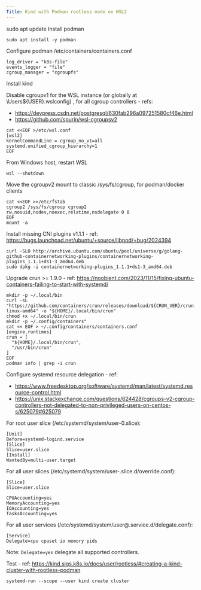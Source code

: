 ```yaml
---
Title: Kind with Podman rootless mode on WSL2
---
```


sudo apt update
Install podman
```shell
sudo apt install -y podman
```

Configure podman /etc/containers/containers.conf
```shell
log_driver = "k8s-file"
events_logger = "file"
cgroup_manager = "cgroupfs"
```

Install kind

Disable cgroupv1 for the WSL instance (or globally at \Users\${USER}\.wslconfig) , for all cgroup controllers - refs:
- https://devpress.csdn.net/postgresql/630fab296a097251580cf46e.html
- https://github.com/spurin/wsl-cgroupsv2

```shell
cat <<EOF >/etc/wsl.conf
[wsl2]
kernelCommandLine = cgroup_no_v1=all systemd.unified_cgroup_hierarchy=1
EOF
```

From Windows host, restart WSL
```shell
wsl --shutdown
```

Move the cgroupv2 mount to classic /sys/fs/cgroup, for podman/docker clients
```shell
cat <<EOF >>/etc/fstab
cgroup2 /sys/fs/cgroup cgroup2 rw,nosuid,nodev,noexec,relatime,nsdelegate 0 0
EOF
mount -a
```

Install missing CNI plugins v1.1.1 - ref: https://bugs.launchpad.net/ubuntu/+source/libpod/+bug/2024394
```
curl -SLO http://archive.ubuntu.com/ubuntu/pool/universe/g/golang-github-containernetworking-plugins/containernetworking-plugins_1.1.1+ds1-3_amd64.deb
sudo dpkg -i containernetworking-plugins_1.1.1+ds1-3_amd64.deb
```

Upgrade crun >= 1.9.0 - ref: https://noobient.com/2023/11/15/fixing-ubuntu-containers-failing-to-start-with-systemd/
```shell
mkdir -p ~/.local/bin
curl -sL "https://github.com/containers/crun/releases/download/${CRUN_VER}/crun-${CRUN_VER}-linux-amd64" -o "${HOME}/.local/bin/crun"
chmod +x ~/.local/bin/crun
mkdir -p ~/.config/containers"
cat << EOF > ~/.config/containers/containers.conf
[engine.runtimes]
crun = [
  "${HOME}/.local/bin/crun",
  "/usr/bin/crun"
]
EOF
podman info | grep -i crun
```

Configure systemd resource delegation - ref:
- https://www.freedesktop.org/software/systemd/man/latest/systemd.resource-control.html
- https://unix.stackexchange.com/questions/624428/cgroups-v2-cgroup-controllers-not-delegated-to-non-privileged-users-on-centos-s/625079#625079

For root user slice (/etc/systemd/system/user-0.slice):
```
[Unit]
Before=systemd-logind.service
[Slice]
Slice=user.slice
[Install]
WantedBy=multi-user.target
```

For all user slices (/etc/systemd/system/user-.slice.d/override.conf):
```
[Slice]
Slice=user.slice

CPUAccounting=yes
MemoryAccounting=yes
IOAccounting=yes
TasksAccounting=yes
```

For all user services (/etc/systemd/system/user@.service.d/delegate.conf):
```
[Service]
Delegate=cpu cpuset io memory pids
```

Note: `Delegate=yes` delegate all supported controllers.

Test - ref: https://kind.sigs.k8s.io/docs/user/rootless/#creating-a-kind-cluster-with-rootless-podman

```
systemd-run --scope --user kind create cluster
```
